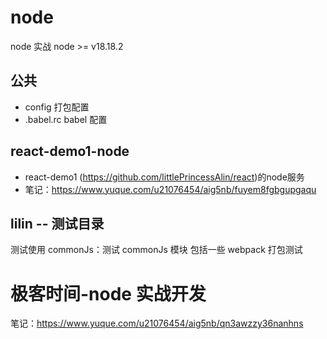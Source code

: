 # node

node 实战
node >= v18.18.2

## 公共

- config 打包配置
- .babel.rc babel 配置

## react-demo1-node

- react-demo1 (https://github.com/littlePrincessAlin/react)的node服务
- 笔记：https://www.yuque.com/u21076454/aig5nb/fuyem8fgbgupgaqu

## lilin -- 测试目录

测试使用
commonJs：测试 commonJs 模块
包括一些 webpack 打包测试

# 极客时间-node 实战开发

笔记：https://www.yuque.com/u21076454/aig5nb/qn3awzzy36nanhns
